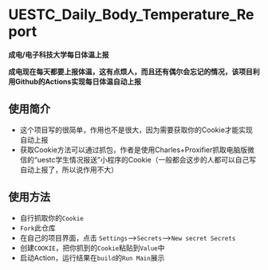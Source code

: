 # UESTC_Daily_Body_Temperature_Report

**成电/电子科技大学每日体温上报**

**成电现在每天都要上报体温，这有点烦人，而且还有偶尔会忘记的情况，该项目利用Github的Actions实现每日体温自动上报**

## 使用简介

 - 这个项目写的很简单，作用也不是很大，因为需要获取你的Cookie才能实现自动上报
 - 获取Cookie方法可以通过抓包，作者是使用Charles+Proxifier抓取电脑版微信的“uestc学生情况报送”小程序的Cookie（一般都会这步的人都可以自己写自动上报了，所以说作用不大）

## 使用方法

 - 自行抓取你的```Cookie```
 - ```Fork```此仓库
 - 在自己的项目界面，点击 ```Settings```-->```Secrets```-->```New secret Secrets```
 -  创建```COOKIE```，把你抓到的```Cookie```粘贴到```Value```中
 -  启动Action，运行结果在```build```的```Run Main```展示
